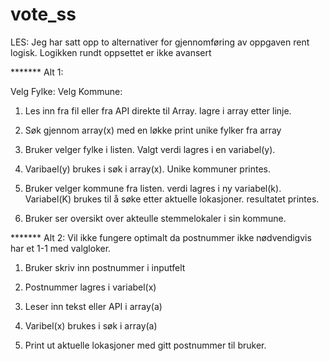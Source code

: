 # vote_ss

LES:
Jeg har satt opp to alternativer for gjennomføring av oppgaven rent logisk. 
Logikken rundt oppsettet er ikke avansert 



*******  Alt 1:

Velg Fylke:    <Dropdown>
Velg Kommune:  <Dropdown>

1. Les inn fra fil eller fra API direkte til Array. lagre i array etter linje.  

2. Søk gjennom array(x) med en løkke 
	print unike fylker fra array  

3. Bruker velger fylke i listen. Valgt verdi lagres i en variabel(y). 

4. Varibael(y) brukes i søk i array(x). Unike kommuner printes. 

5. Bruker velger kommune fra listen. verdi lagres i ny variabel(k). Variabel(K) brukes til å søke etter aktuelle lokasjoner. resultatet printes. 

6. Bruker ser oversikt over akteulle stemmelokaler i sin kommune.  




******* Alt 2: 
Vil ikke fungere optimalt da postnummer ikke nødvendigvis har et 1-1 med valgloker. 

1. Bruker skriv inn postnummer i inputfelt 

2. Postnummer lagres i variabel(x) 

3. Leser inn tekst eller API i array(a) 

4. Varibel(x) brukes i søk i array(a) 

5. Print ut aktuelle lokasjoner med gitt postnummer til bruker.  
